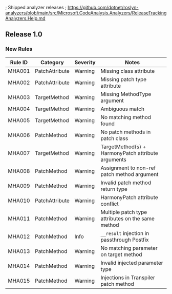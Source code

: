 ﻿; Shipped analyzer releases
; https://github.com/dotnet/roslyn-analyzers/blob/main/src/Microsoft.CodeAnalysis.Analyzers/ReleaseTrackingAnalyzers.Help.md

## Release 1.0

### New Rules

Rule ID | Category | Severity | Notes
--------|----------|----------|--------------------
MHA001  | PatchAttribute   | Warning  | Missing class attribute
MHA002  | PatchAttribute   | Warning  | Missing patch type attribute
MHA003  | TargetMethod     | Warning  | Missing MethodType argument
MHA004  | TargetMethod     | Warning  | Ambiguous match
MHA005  | TargetMethod     | Warning  | No matching method found
MHA006  | PatchMethod      | Warning  | No patch methods in patch class
MHA007  | TargetMethod     | Warning  | TargetMethod(s) + HarmonyPatch attribute arguments
MHA008  | PatchMethod      | Warning  | Assignment to non-ref patch method argument
MHA009  | PatchMethod      | Warning  | Invalid patch method return type
MHA010  | PatchAttribute   | Warning  | HarmonyPatch attribute conflict
MHA011  | PatchMethod      | Warning  | Multiple patch type attributes on the same method
MHA012  | PatchMethod      | Info     | `__result` injection in passthrough Postfix
MHA013  | PatchMethod      | Warning  | No matching parameter on target method
MHA014  | PatchMethod      | Warning  | Invalid injected parameter type
MHA015  | PatchMethod      | Warning  | Injections in Transpiler patch method